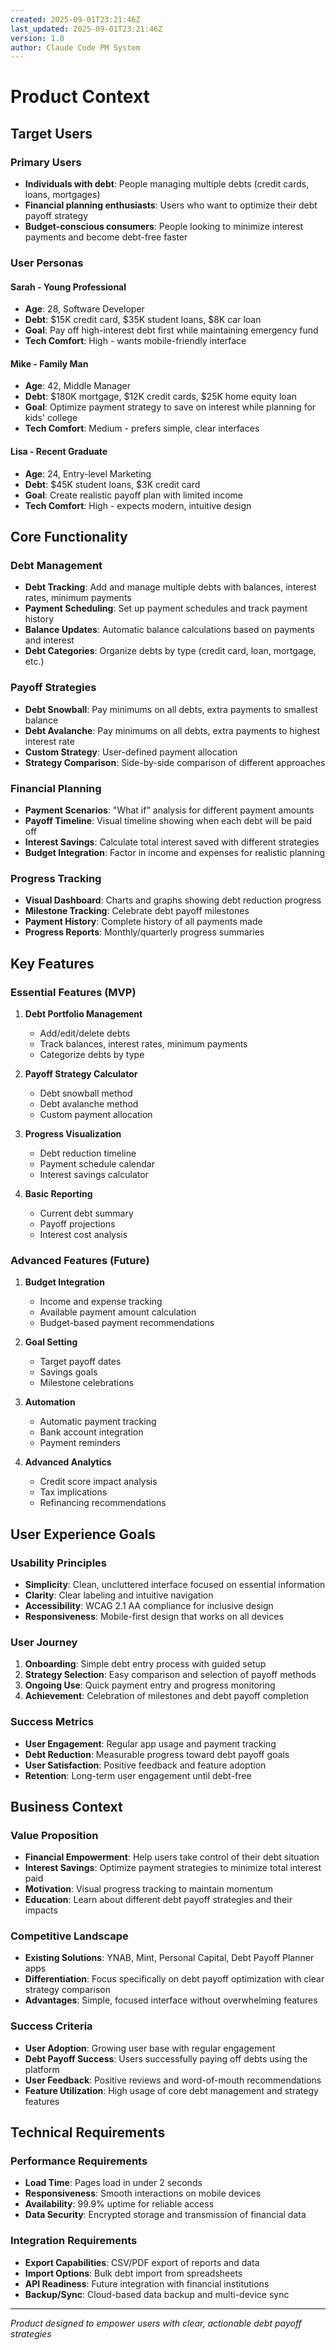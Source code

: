 ```yaml
---
created: 2025-09-01T23:21:46Z
last_updated: 2025-09-01T23:21:46Z
version: 1.0
author: Claude Code PM System
---
```


# Product Context

## Target Users

### Primary Users
- **Individuals with debt**: People managing multiple debts (credit cards, loans, mortgages)
- **Financial planning enthusiasts**: Users who want to optimize their debt payoff strategy
- **Budget-conscious consumers**: People looking to minimize interest payments and become debt-free faster

### User Personas

#### Sarah - Young Professional
- **Age**: 28, Software Developer
- **Debt**: $15K credit card, $35K student loans, $8K car loan
- **Goal**: Pay off high-interest debt first while maintaining emergency fund
- **Tech Comfort**: High - wants mobile-friendly interface

#### Mike - Family Man
- **Age**: 42, Middle Manager
- **Debt**: $180K mortgage, $12K credit cards, $25K home equity loan
- **Goal**: Optimize payment strategy to save on interest while planning for kids' college
- **Tech Comfort**: Medium - prefers simple, clear interfaces

#### Lisa - Recent Graduate
- **Age**: 24, Entry-level Marketing
- **Debt**: $45K student loans, $3K credit card
- **Goal**: Create realistic payoff plan with limited income
- **Tech Comfort**: High - expects modern, intuitive design

## Core Functionality

### Debt Management
- **Debt Tracking**: Add and manage multiple debts with balances, interest rates, minimum payments
- **Payment Scheduling**: Set up payment schedules and track payment history
- **Balance Updates**: Automatic balance calculations based on payments and interest
- **Debt Categories**: Organize debts by type (credit card, loan, mortgage, etc.)

### Payoff Strategies
- **Debt Snowball**: Pay minimums on all debts, extra payments to smallest balance
- **Debt Avalanche**: Pay minimums on all debts, extra payments to highest interest rate
- **Custom Strategy**: User-defined payment allocation
- **Strategy Comparison**: Side-by-side comparison of different approaches

### Financial Planning
- **Payment Scenarios**: "What if" analysis for different payment amounts
- **Payoff Timeline**: Visual timeline showing when each debt will be paid off
- **Interest Savings**: Calculate total interest saved with different strategies
- **Budget Integration**: Factor in income and expenses for realistic planning

### Progress Tracking
- **Visual Dashboard**: Charts and graphs showing debt reduction progress
- **Milestone Tracking**: Celebrate debt payoff milestones
- **Payment History**: Complete history of all payments made
- **Progress Reports**: Monthly/quarterly progress summaries

## Key Features

### Essential Features (MVP)
1. **Debt Portfolio Management**
   - Add/edit/delete debts
   - Track balances, interest rates, minimum payments
   - Categorize debts by type

2. **Payoff Strategy Calculator**
   - Debt snowball method
   - Debt avalanche method
   - Custom payment allocation

3. **Progress Visualization**
   - Debt reduction timeline
   - Payment schedule calendar
   - Interest savings calculator

4. **Basic Reporting**
   - Current debt summary
   - Payoff projections
   - Interest cost analysis

### Advanced Features (Future)
1. **Budget Integration**
   - Income and expense tracking
   - Available payment amount calculation
   - Budget-based payment recommendations

2. **Goal Setting**
   - Target payoff dates
   - Savings goals
   - Milestone celebrations

3. **Automation**
   - Automatic payment tracking
   - Bank account integration
   - Payment reminders

4. **Advanced Analytics**
   - Credit score impact analysis
   - Tax implications
   - Refinancing recommendations

## User Experience Goals

### Usability Principles
- **Simplicity**: Clean, uncluttered interface focused on essential information
- **Clarity**: Clear labeling and intuitive navigation
- **Accessibility**: WCAG 2.1 AA compliance for inclusive design
- **Responsiveness**: Mobile-first design that works on all devices

### User Journey
1. **Onboarding**: Simple debt entry process with guided setup
2. **Strategy Selection**: Easy comparison and selection of payoff methods
3. **Ongoing Use**: Quick payment entry and progress monitoring
4. **Achievement**: Celebration of milestones and debt payoff completion

### Success Metrics
- **User Engagement**: Regular app usage and payment tracking
- **Debt Reduction**: Measurable progress toward debt payoff goals
- **User Satisfaction**: Positive feedback and feature adoption
- **Retention**: Long-term user engagement until debt-free

## Business Context

### Value Proposition
- **Financial Empowerment**: Help users take control of their debt situation
- **Interest Savings**: Optimize payment strategies to minimize total interest paid
- **Motivation**: Visual progress tracking to maintain momentum
- **Education**: Learn about different debt payoff strategies and their impacts

### Competitive Landscape
- **Existing Solutions**: YNAB, Mint, Personal Capital, Debt Payoff Planner apps
- **Differentiation**: Focus specifically on debt payoff optimization with clear strategy comparison
- **Advantages**: Simple, focused interface without overwhelming features

### Success Criteria
- **User Adoption**: Growing user base with regular engagement
- **Debt Payoff Success**: Users successfully paying off debts using the platform
- **User Feedback**: Positive reviews and word-of-mouth recommendations
- **Feature Utilization**: High usage of core debt management and strategy features

## Technical Requirements

### Performance Requirements
- **Load Time**: Pages load in under 2 seconds
- **Responsiveness**: Smooth interactions on mobile devices
- **Availability**: 99.9% uptime for reliable access
- **Data Security**: Encrypted storage and transmission of financial data

### Integration Requirements
- **Export Capabilities**: CSV/PDF export of reports and data
- **Import Options**: Bulk debt import from spreadsheets
- **API Readiness**: Future integration with financial institutions
- **Backup/Sync**: Cloud-based data backup and multi-device sync

---
*Product designed to empower users with clear, actionable debt payoff strategies*

